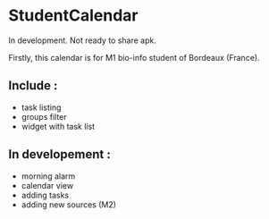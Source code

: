 # StudentCalendar

In development.
Not ready to share apk.

Firstly, this calendar is for M1 bio-info student of Bordeaux (France).

## Include :
- task listing
- groups filter
- widget with task list

## In developement :
- morning alarm
- calendar view
- adding tasks
- adding new sources (M2)
